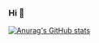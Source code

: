 ### Hi 👋
[![Anurag's GitHub stats](https://github-readme-stats.vercel.app/top-langs/api?username=Dev-DanyVazquez69&show_icons=true&theme=midnight-purple)](https://github.com/anuraghazra/github-readme-stats)

